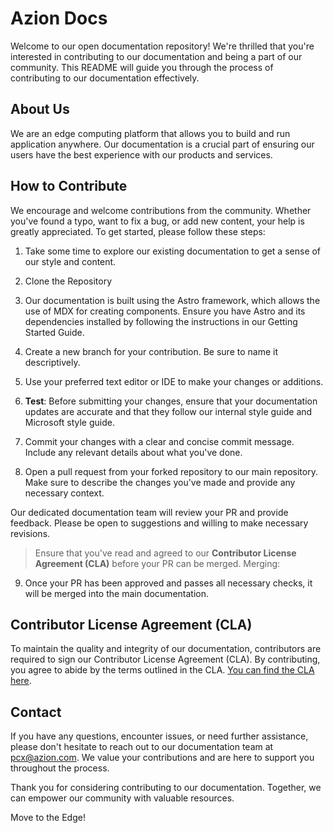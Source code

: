 # Azion Docs

Welcome to our open documentation repository! We're thrilled that you're interested in contributing to our documentation and being a part of our community. This README will guide you through the process of contributing to our documentation effectively.

## About Us

We are an edge computing platform that allows you to build and run application anywhere. Our documentation is a crucial part of ensuring our users have the best experience with our products and services.

## How to Contribute

We encourage and welcome contributions from the community. Whether you've found a typo, want to fix a bug, or add new content, your help is greatly appreciated. To get started, please follow these steps:

1. Take some time to explore our existing documentation to get a sense of our style and content.

2. Clone the Repository

3. Our documentation is built using the Astro framework, which allows the use of MDX for creating components. Ensure you have Astro and its dependencies installed by following the instructions in our Getting Started Guide.

4. Create a new branch for your contribution. Be sure to name it descriptively.

5. Use your preferred text editor or IDE to make your changes or additions.

6. **Test**: Before submitting your changes, ensure that your documentation updates are accurate and that they follow our internal style guide and Microsoft style guide.

7. Commit your changes with a clear and concise commit message. Include any relevant details about what you've done.

8. Open a pull request from your forked repository to our main repository. Make sure to describe the changes you've made and provide any necessary context.

Our dedicated documentation team will review your PR and provide feedback. Please be open to suggestions and willing to make necessary revisions.

> Ensure that you've read and agreed to our **Contributor License Agreement (CLA)** before your PR can be merged.
Merging:

9. Once your PR has been approved and passes all necessary checks, it will be merged into the main documentation.

## Contributor License Agreement (CLA)

To maintain the quality and integrity of our documentation, contributors are required to sign our Contributor License Agreement (CLA). By contributing, you agree to abide by the terms outlined in the CLA. [You can find the CLA here](add_o_link).

## Contact

If you have any questions, encounter issues, or need further assistance, please don't hesitate to reach out to our documentation team at pcx@azion.com. We value your contributions and are here to support you throughout the process.

Thank you for considering contributing to our documentation. Together, we can empower our community with valuable resources. 

Move to the Edge!
